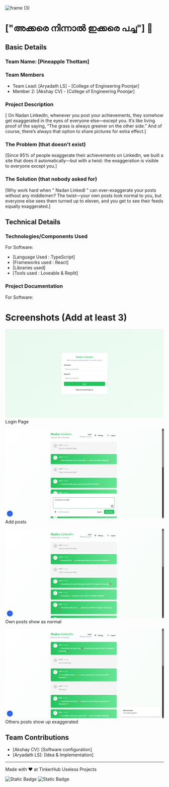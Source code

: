 <img width="3188" height="1202" alt="frame (3)" src="https://github.com/user-attachments/assets/517ad8e9-ad22-457d-9538-a9e62d137cd7" />

# ["അക്കരെ നിന്നാൽ ഇക്കരെ പച്ച"] 🎯

## Basic Details

### Team Name: [Pineapple Thottam]

### Team Members

-   Team Lead: [Aryadath LS] - [College of Engineering Poonjar]
-   Member 2: [Akshay CV] - [College of Engineering Poonjar]

### Project Description

[ On Nadan LinkedIn, whenever you post your achievements, they somehow get exaggerated in the eyes of everyone else—except you. It’s like living proof of the saying, “The grass is always greener on the other side.” And of course, there’s always that option to share pictures for extra effect.]

### The Problem (that doesn't exist)

[Since 95% of people exaggerate their achievements on LinkedIn, we built a site that does it automatically—but with a twist: the exaggeration is visible to everyone except you.]

### The Solution (that nobody asked for)

[Why work hard when " Nadan LinkedI " can over-exaggerate your posts without any middlemen? The twist—your own posts look normal to you, but everyone else sees them turned up to eleven, and you get to see their feeds equally exaggerated.]

## Technical Details

### Technologies/Components Used

For Software:

-   [Language Used : TypeScript]
-   [Frameworks used : React]
-   [Libraries used]
-   [Tools used : Loveable & Replit]

### Project Documentation

For Software:

# Screenshots (Add at least 3)

![Screenshot1](public/screenshots/img1.png)
Login Page

![Screenshot1](public/screenshots/img2.png)
Add posts

![Screenshot1](public/screenshots/img3.png)
Own posts show as normal

![Screenshot1](public/screenshots/img4.png)
Others posts show up exaggerated

## Team Contributions

-   [Akshay CV]: [Software configuration]
-   [Aryadath LS]: [Idea & Implementation]

---

Made with ❤ at TinkerHub Useless Projects

![Static Badge](https://img.shields.io/badge/TinkerHub-24?color=%23000000&link=https%3A%2F%2Fwww.tinkerhub.org%2F)
![Static Badge](https://img.shields.io/badge/UselessProjects--25-25?link=https%3A%2F%2Fwww.tinkerhub.org%2Fevents%2FQ2Q1TQKX6Q%2FUseless%2520Projects)
